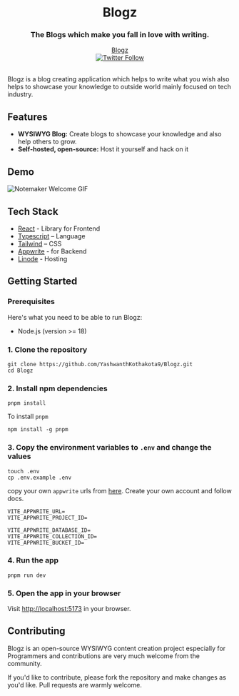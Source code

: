 <div align='center'>
    <h1 align='center'>Blogz</h1>
    <h3>The Blogs which make you fall in love with writing.</h3>
</div>

<div align='center'>
    <a href="https://blogzs.netlify.app/">Blogz</a>
</div>

<div align='center'>
    <a href="https://twitter.com/Yashcsp22"><img alt="Twitter Follow" src="https://img.shields.io/twitter/follow/Yashcsp22"></a>
</div>

<br/>

Blogz is a blog creating application which helps to write what you wish also helps to showcase your knowledge to outside world mainly focused on tech industry.

## Features

- **WYSIWYG Blog:** Create blogs to showcase your knowledge and also help others to grow.
- **Self-hosted, open-source:** Host it yourself and hack on it

## Demo

![Notemaker Welcome GIF](.github/images/Blogz.gif)

## Tech Stack

- [React](https://react.dev/) - Library for Frontend
- [Typescript](https://www.typescriptlang.org/) – Language
- [Tailwind](https://tailwindcss.com/) – CSS
- [Appwrite](https://appwrite.io/) - for Backend
- [Linode](https://www.netlify.com/) - Hosting

## Getting Started

### Prerequisites

Here's what you need to be able to run Blogz:

- Node.js (version >= 18)

### 1. Clone the repository

```shell
git clone https://github.com/YashwanthKothakota9/Blogz.git
cd Blogz
```

### 2. Install npm dependencies

```shell
pnpm install
```

To install `pnpm`

```shell
npm install -g pnpm
```

### 3. Copy the environment variables to `.env` and change the values

```shell
touch .env
cp .env.example .env
```

copy your own `appwrite` urls from [here](https://appwrite.io/). Create your own account and follow docs.

```
VITE_APPWRITE_URL=
VITE_APPWRITE_PROJECT_ID=

VITE_APPWRITE_DATABASE_ID=
VITE_APPWRITE_COLLECTION_ID=
VITE_APPWRITE_BUCKET_ID=
```

### 4. Run the app

```shell
pnpm run dev
```

### 5. Open the app in your browser

Visit [http://localhost:5173](http://localhost:5173) in your browser.

## Contributing

Blogz is an open-source WYSIWYG content creation project especially for Programmers and contributions are very much welcome from the community.

If you'd like to contribute, please fork the repository and make changes as you'd like. Pull requests are warmly welcome.
